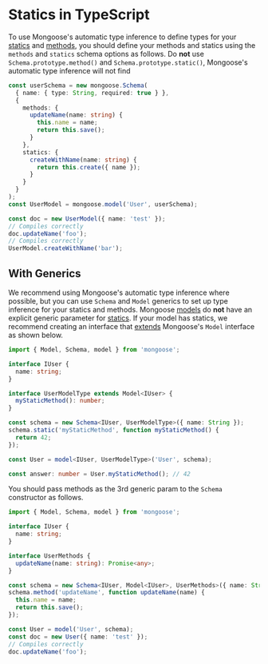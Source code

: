 # Statics in TypeScript

To use Mongoose's automatic type inference to define types for your [statics](guide.html#statics) and [methods](guide.html#methods), you should define your methods and statics using the `methods` and `statics` schema options as follows.
Do **not** use `Schema.prototype.method()` and `Schema.prototype.static()`, Mongoose's automatic type inference will not find

```typescript
const userSchema = new mongoose.Schema(
  { name: { type: String, required: true } },
  {
    methods: {
      updateName(name: string) {
        this.name = name;
        return this.save();
      }
    },
    statics: {
      createWithName(name: string) {
        return this.create({ name });
      }
    }
  }
);
const UserModel = mongoose.model('User', userSchema);

const doc = new UserModel({ name: 'test' });
// Compiles correctly
doc.updateName('foo');
// Compiles correctly
UserModel.createWithName('bar');
```

## With Generics

We recommend using Mongoose's automatic type inference where possible, but you can use `Schema` and `Model` generics to set up type inference for your statics and methods.
Mongoose [models](../models.html) do **not** have an explicit generic parameter for [statics](guide.html#statics).
If your model has statics, we recommend creating an interface that [extends](https://www.typescriptlang.org/docs/handbook/interfaces.html) Mongoose's `Model` interface as shown below.

```typescript
import { Model, Schema, model } from 'mongoose';

interface IUser {
  name: string;
}

interface UserModelType extends Model<IUser> {
  myStaticMethod(): number;
}

const schema = new Schema<IUser, UserModelType>({ name: String });
schema.static('myStaticMethod', function myStaticMethod() {
  return 42;
});

const User = model<IUser, UserModelType>('User', schema);

const answer: number = User.myStaticMethod(); // 42
```

You should pass methods as the 3rd generic param to the `Schema` constructor as follows.

```typescript
import { Model, Schema, model } from 'mongoose';

interface IUser {
  name: string;
}

interface UserMethods {
  updateName(name: string): Promise<any>;
}

const schema = new Schema<IUser, Model<IUser>, UserMethods>({ name: String });
schema.method('updateName', function updateName(name) {
  this.name = name;
  return this.save();
});

const User = model('User', schema);
const doc = new User({ name: 'test' });
// Compiles correctly
doc.updateName('foo');
```
